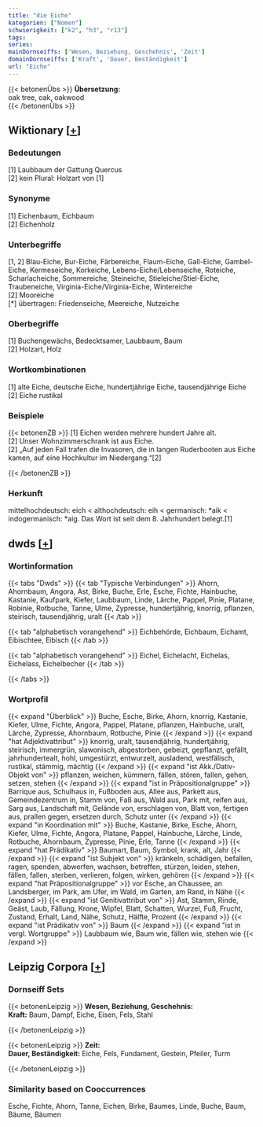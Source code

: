 ```yaml
---
title: "die Eiche"
kategorien: ["Nomen"]
schwierigkeit: ["k2", "h3", "r13"]
tags:
series:
mainDornseiffs: ['Wesen, Beziehung, Geschehnis', 'Zeit']
domainDornseiffs: ['Kraft', 'Dauer, Beständigkeit']
url: "Eiche"
---
```


{{< betonenÜbs >}}
**Übersetzung:**  
oak tree, oak, oakwood  
{{< /betonenÜbs >}}

## Wiktionary [[+](https://de.wiktionary.org/wiki/Eiche)]

### Bedeutungen
[1] Laubbaum der Gattung Quercus  
[2] kein Plural: Holzart von [1]  

### Synonyme
[1] Eichenbaum, Eichbaum  
[2] Eichenholz  

### Unterbegriffe
[1, 2] Blau-Eiche, Bur-Eiche, Färbereiche, Flaum-Eiche, Gall-Eiche, Gambel-Eiche, Kermeseiche, Korkeiche, Lebens-Eiche/Lebenseiche, Roteiche, Scharlacheiche, Sommereiche, Steineiche, Stieleiche/Stiel-Eiche, Traubeneiche, Virginia-Eiche/Virginia-Eiche, Wintereiche  
[2] Mooreiche  
[*] übertragen: Friedenseiche, Meereiche, Nutzeiche  

### Oberbegriffe
[1] Buchengewächs, Bedecktsamer, Laubbaum, Baum  
[2] Holzart, Holz  

### Wortkombinationen
[1] alte Eiche, deutsche Eiche, hundertjährige Eiche, tausendjährige Eiche  
[2] Eiche rustikal  

### Beispiele
{{< betonenZB >}}
[1] Eichen werden mehrere hundert Jahre alt.  
[2] Unser Wohnzimmerschrank ist aus Eiche.  
[2] „Auf jeden Fall trafen die Invasoren, die in langen Ruderbooten aus Eiche kamen, auf eine Hochkultur im Niedergang.“[2]  

{{< /betonenZB >}}
### Herkunft
mittelhochdeutsch: eich < althochdeutsch: eih < germanisch: *aik < indogermanisch: *aig. Das Wort ist seit dem 8. Jahrhundert belegt.[1]  



## dwds [[+](https://www.dwds.de/wb/Eiche)]

### Wortinformation
{{< tabs "Dwds" >}}
{{< tab "Typische Verbindungen" >}}
Ahorn, Ahornbaum, Angora, Ast, Birke, Buche, Erle, Esche, Fichte, Hainbuche, Kastanie, Kaufpark, Kiefer, Laubbaum, Linde, Lärche, Pappel, Pinie, Platane, Robinie, Rotbuche, Tanne, Ulme, Zypresse, hundertjährig, knorrig, pflanzen, steirisch, tausendjährig, uralt
{{< /tab >}}

{{< tab "alphabetisch vorangehend" >}}
Eichbehörde, Eichbaum, Eichamt, Eibischtee, Eibisch
{{< /tab >}}

{{< tab "alphabetisch vorangehend" >}}
Eichel, Eichelacht, Eichelas, Eichelass, Eichelbecher
{{< /tab >}}

{{< /tabs >}}

### Wortprofil
{{< expand "Überblick" >}} Buche, Esche, Birke, Ahorn, knorrig, Kastanie, Kiefer, Ulme, Fichte, Angora, Pappel, Platane, pflanzen, Hainbuche, uralt, Lärche, Zypresse, Ahornbaum, Rotbuche, Pinie {{< /expand >}}
{{< expand "hat Adjektivattribut" >}} knorrig, uralt, tausendjährig, hundertjährig, steirisch, immergrün, slawonisch, abgestorben, gebeizt, gepflanzt, gefällt, jahrhundertealt, hohl, umgestürzt, entwurzelt, ausladend, westfälisch, rustikal, stämmig, mächtig {{< /expand >}}
{{< expand "ist Akk./Dativ-Objekt von" >}} pflanzen, weichen, kümmern, fällen, stören, fallen, gehen, setzen, stehen {{< /expand >}}
{{< expand "ist in Präpositionalgruppe" >}} Barrique aus, Schulhaus in, Fußboden aus, Allee aus, Parkett aus, Gemeindezentrum in, Stamm von, Faß aus, Wald aus, Park mit, reifen aus, Sarg aus, Landschaft mit, Gelände von, erschlagen von, Blatt von, fertigen aus, prallen gegen, ersetzen durch, Schutz unter {{< /expand >}}
{{< expand "in Koordination mit" >}} Buche, Kastanie, Birke, Esche, Ahorn, Kiefer, Ulme, Fichte, Angora, Platane, Pappel, Hainbuche, Lärche, Linde, Rotbuche, Ahornbaum, Zypresse, Pinie, Erle, Tanne {{< /expand >}}
{{< expand "hat Prädikativ" >}} Baumart, Baum, Symbol, krank, alt, Jahr {{< /expand >}}
{{< expand "ist Subjekt von" >}} kränkeln, schädigen, befallen, ragen, spenden, abwerfen, wachsen, betreffen, stürzen, leiden, stehen, fällen, fallen, sterben, verlieren, folgen, wirken, gehören {{< /expand >}}
{{< expand "hat Präpositionalgruppe" >}} vor Esche, an Chaussee, an Landsberger, im Park, am Ufer, im Wald, im Garten, am Rand, in Nähe {{< /expand >}}
{{< expand "ist Genitivattribut von" >}} Ast, Stamm, Rinde, Geäst, Laub, Fällung, Krone, Wipfel, Blatt, Schatten, Wurzel, Fuß, Frucht, Zustand, Erhalt, Land, Nähe, Schutz, Hälfte, Prozent {{< /expand >}}
{{< expand "ist Prädikativ von" >}} Baum {{< /expand >}}
{{< expand "ist in vergl. Wortgruppe" >}} Laubbaum wie, Baum wie, fällen wie, stehen wie {{< /expand >}}

## Leipzig Corpora [[+](https://corpora.uni-leipzig.de/en/res?word=Eiche&corpusId=deu_newscrawl-public_2018)]

### Dornseiff Sets
{{< betonenLeipzig >}}
**Wesen, Beziehung, Geschehnis:**  
**Kraft:** Baum, Dampf, Eiche, Eisen, Fels, Stahl  

{{< /betonenLeipzig >}}


{{< betonenLeipzig >}}
**Zeit:**  
**Dauer, Beständigkeit:** Eiche, Fels, Fundament, Gestein, Pfeiler, Turm  

{{< /betonenLeipzig >}}

### Similarity based on Cooccurrences
Esche, Fichte, Ahorn, Tanne, Eichen, Birke, Baumes, Linde, Buche, Baum, Bäume, Bäumen

